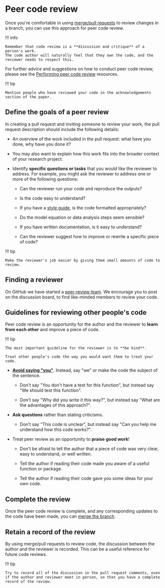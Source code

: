 # Peer code review

Once you're comfortable in using [merge/pull requests](merge-pull-requests.md) to review changes in a branch, you can use this approach for peer code review.

!!! info

    Remember that code review is a **discussion and critique** of a person's work.
    The code author will naturally feel that they own the code, and the reviewer needs to respect this.

For further advice and suggestions on how to conduct peer code review, please see the [Performing peer code review](../resources.md#performing-peer-code-review) resources.

!!! tip

    Mention people who have reviewed your code in the acknowledgements section of the paper.

## Define the goals of a peer review

In creating a pull request and inviting someone to review your work, the pull request description should include the following details:

- An overview of the work included in the pull request: what have you done, why have you done it?

- You may also want to explain how this work fits into the broader context of your research project.

- Identify **specific questions or tasks** that you would like the reviewer to address.
  For example, you might ask the reviewer to address one or more of the following questions:

  - Can the reviewer run your code and reproduce the outputs?

  - Is the code easy to understand?

  - If you have a [style guide](coding-style-guides.md), is the code formatted appropriately?

  - Do the model equation or data analysis steps seem sensible?

  - If you have written documentation, is it easy to understand?

  - Can the reviewer suggest how to improve or rewrite a specific piece of code?

!!! tip

    Make the reviewer's job easier by giving them small amounts of code to review.

## Finding a reviewer

On GitHub we have started a [peer-review team](https://github.com/orgs/spectrum-spark/teams/peer-review).
We encourage you to post on the discussion board, to find like-minded members to review your code.

## Guidelines for reviewing other people's code

Peer code review is an opportunity for the author and the reviewer to **learn from each other** and improve a piece of code.

!!! tip

    The most important guideline for the reviewer is to **be kind**.

    Treat other people's code the way you would want them to treat your code.

- [**Avoid saying "you"**](https://www.alexandra-hill.com/2018/06/25/the-art-of-giving-and-receiving-code-reviews/).
  Instead, say "we" or make the code the subject of the sentence.

  - Don't say "You don't have a test for this function", but instead say "We should test this function".

  - Don't say "Why did you write it this way?", but instead say "What are the advantages of this approach?".

- **Ask questions** rather than stating criticisms.

  - Don't say "This code is unclear", but instead say "Can you help me understand how this code works?".

- Treat peer review as an opportunity to **praise good work**!

  - Don't be afraid to tell the author that a piece of code was very clear, easy to understand, or well written.

  - Tell the author if reading their code made you aware of a useful function or package.

  - Tell the author if reading their code gave you some ideas for your own code.

## Complete the review

Once the peer code review is complete, and any corresponding updates to the code have been made, you can [merge the branch](merge-pull-requests.md).

## Retain a record of the review

By using merge/pull requests to review code, the discussion between the author and the reviewer is recorded.
This can be a useful reference for future code reviews.

!!! tip

    Try to record all of the discussion in the pull request comments, even if the author and reviewer meet in person, so that you have a complete record of the review.
